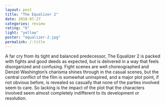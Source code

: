 ```yaml
---
layout: post
title: "The Equalizer 2"
date: 2018-07-27
categories: review
rating: "6"
light: "yellow"
poster: "equalizer-2.jpg"
permalink: /:title
---
```



A far cry from its tight and balanced predecessor, The Equalizer 2 is packed with fights and good deeds as expected, but is delivered in a way that feels disorganized and confusing. Fight scenes are well choreographed and Denzel Washington’s charisma shines through in the casual scenes, but the central conflict of the film is somewhat uninspired, and a major plot point, if not obvious before, is revealed so casually that none of the parties involved seem to care. So lacking is the impact of the plot that the characters involved seem almost completely indifferent to its development or resolution. 
